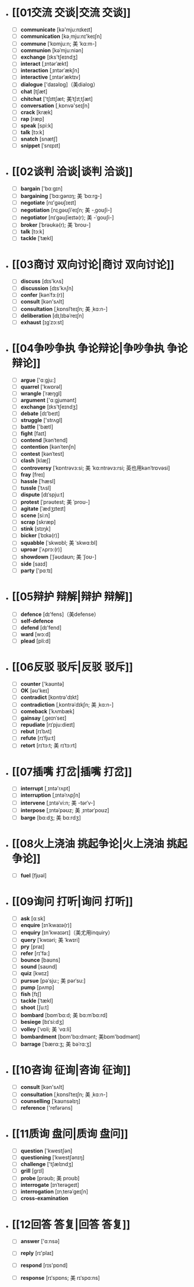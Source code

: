 - # [[01交流 交谈|交流 交谈]]
	- [ ] <span class="vocabulary">**communicate**</span> [kə'mju:nɪkeɪt]
	- [ ] <span class="vocabulary">**communication**</span> [kə͵mju:nɪ'keɪʃn]
	- [ ] <span class="vocabulary">**commune**</span> [ˈkɒmju:n; 美 ˈkɑ:m-]
	- [ ] <span class="vocabulary">**communion**</span> [kəˈmju:niən]
	- [ ] <span class="vocabulary">**exchange**</span> [ɪks'tʃeɪndӡ]
	- [ ] <span class="vocabulary">**interact**</span> [ˌɪntərˈækt]
	- [ ] <span class="vocabulary">**interaction**</span> [ˌɪntərˈækʃn]
	- [ ] <span class="vocabulary">**interactive**</span> [ˌɪntərˈæktɪv]
	- [ ] <span class="vocabulary">**dialogue**</span> ['daɪəlɒɡ]（美dialog）
	- [ ] <span class="vocabulary">**chat**</span> [tʃæt]
	- [ ] <span class="vocabulary">**chitchat**</span> ['tʃɪttʃæt; 美ˈtʃɪtˌtʃæt]
	- [ ] <span class="vocabulary">**conversation**</span> [͵kɒnvə'seɪʃn]
	- [ ] <span class="vocabulary">**crack**</span> [kræk]
	- [ ] <span class="vocabulary">**rap**</span> [ræp]
	- [ ] <span class="vocabulary">**speak**</span> [spi:k]
	- [ ] <span class="vocabulary">**talk**</span> [tɔ:k]
	- [ ] <span class="vocabulary">**snatch**</span> [snætʃ]
	- [ ] <span class="vocabulary">**snippet**</span> [ˈsnɪpɪt]
- # [[02谈判 洽谈|谈判 洽谈]]
	- [ ] <span class="vocabulary">**bargain**</span> ['bɑːɡɪn]
	- [ ] <span class="vocabulary">**bargaining**</span> [ˈbɑ:gənɪŋ; 美 ˈbɑ:rg-]
	- [ ] <span class="vocabulary">**negotiate**</span> [nɪ'ɡəʊʃɪeɪt]
	- [ ] <span class="vocabulary">**negotiation**</span> [nɪˌgəʊʃiˈeɪʃn; 美 -ˌgoʊʃi-]
	- [ ] <span class="vocabulary">**negotiator**</span> [nɪˈgəʊʃieɪtə(r); 美 -ˈgoʊʃi-]
	- [ ] <span class="vocabulary">**broker**</span> [ˈbrəʊkə(r); 美 ˈbroʊ-]
	- [ ] <span class="vocabulary">**talk**</span> [tɔ:k]
	- [ ] <span class="vocabulary">**tackle**</span> [ˈtækl]
- # [[03商讨 双向讨论|商讨 双向讨论]]
	- [ ] <span class="vocabulary">**discuss**</span> [dɪs'kʌs]
	- [ ] <span class="vocabulary">**discussion**</span> [dɪs'kʌʃn]
	- [ ] <span class="vocabulary">**confer**</span> [kənˈfɜ:(r)]
	- [ ] <span class="vocabulary">**consult**</span> [kən'sʌlt]
	- [ ] <span class="vocabulary">**consultation**</span> [ˌkɒnslˈteɪʃn; 美 ˌkɑ:n-]
	- [ ] <span class="vocabulary">**deliberation**</span> [dɪˌlɪbəˈreɪʃn]
	- [ ] <span class="vocabulary">**exhaust**</span> [ɪgˈzɔ:st]
- # [[04争吵争执 争论辩论|争吵争执 争论辩论]]
	- [ ] <span class="vocabulary">**argue**</span> ['ɑːɡju:]
	- [ ] <span class="vocabulary">**quarrel**</span> ['kwɒrəl]
	- [ ] <span class="vocabulary">**wrangle**</span> [ˈræŋgl]
	- [ ] <span class="vocabulary">**argument**</span> ['ɑːɡjumənt]
	- [ ] <span class="vocabulary">**exchange**</span> [ɪks'tʃeɪndӡ]
	- [ ] <span class="vocabulary">**debate**</span> [dɪ'beɪt]
	- [ ] <span class="vocabulary">**struggle**</span> ['strʌɡl]
	- [ ] <span class="vocabulary">**battle**</span> ['bætl]
	- [ ] <span class="vocabulary">**fight**</span> [faɪt]
	- [ ] <span class="vocabulary">**contend**</span> [kənˈtend]
	- [ ] <span class="vocabulary">**contention**</span> [kənˈtenʃn]
	- [ ] <span class="vocabulary">**contest**</span> [kənˈtest]
	- [ ] <span class="vocabulary">**clash**</span> [klæʃ]
	- [ ] <span class="vocabulary">**controversy**</span> [ˈkɒntrəvɜ:si; 美 ˈkɑ:ntrəvɜ:rsi; 英也用kənˈtrɒvəsi]
	- [ ] <span class="vocabulary">**fray**</span> [freɪ]
	- [ ] <span class="vocabulary">**hassle**</span> [ˈhæsl]
	- [ ] <span class="vocabulary">**tussle**</span> [ˈtʌsl]
	- [ ] <span class="vocabulary">**dispute**</span> [dɪˈspju:t]
	- [ ] <span class="vocabulary">**protest**</span> [ˈprəʊtest; 美 ˈproʊ-]
	- [ ] <span class="vocabulary">**agitate**</span> [ˈædʒɪteɪt]
	- [ ] <span class="vocabulary">**scene**</span> [si:n]
	- [ ] <span class="vocabulary">**scrap**</span> [skræp]
	- [ ] <span class="vocabulary">**stink**</span> [stɪŋk]
	- [ ] <span class="vocabulary">**bicker**</span> [ˈbɪkə(r)]
	- [ ] <span class="vocabulary">**squabble**</span> [ˈskwɒbl; 美 ˈskwɑ:bl]
	- [ ] <span class="vocabulary">**uproar**</span> [ˈʌprɔ:(r)]
	- [ ] <span class="vocabulary">**showdown**</span> [ˈʃəʊdaʊn; 美 ˈʃoʊ-]
	- [ ] <span class="vocabulary">**side**</span> [saɪd]
	- [ ] <span class="vocabulary">**party**</span> ['pɑːtɪ]
- # [[05辩护 辩解|辩护 辩解]]
	- [ ] <span class="vocabulary">**defence**</span> [dɪ'fens]（美defense）
	- [ ] <span class="vocabulary">**self-defence**</span> 
	- [ ] <span class="vocabulary">**defend**</span> [dɪ'fend]
	- [ ] <span class="vocabulary">**ward**</span> [wɔ:d]
	- [ ] <span class="vocabulary">**plead**</span> [pli:d]
- # [[06反驳 驳斥|反驳 驳斥]]
	- [ ] <span class="vocabulary">**counter**</span> ['kaʊntə]
	- [ ] <span class="vocabulary">**OK**</span> [əʊ'keɪ]
	- [ ] <span class="vocabulary">**contradict**</span> [kɒntrə'dɪkt]
	- [ ] <span class="vocabulary">**contradiction**</span> [ˌkɒntrəˈdɪkʃn; 美 ˌkɑ:n-]
	- [ ] <span class="vocabulary">**comeback**</span> [ˈkʌmbæk]
	- [ ] <span class="vocabulary">**gainsay**</span> [ˌgeɪnˈseɪ]
	- [ ] <span class="vocabulary">**repudiate**</span> [rɪˈpju:dieɪt]
	- [ ] <span class="vocabulary">**rebut**</span> [rɪˈbʌt]
	- [ ] <span class="vocabulary">**refute**</span> [rɪˈfju:t]
	- [ ] <span class="vocabulary">**retort**</span> [rɪˈtɔ:t; 美 rɪˈtɔ:rt]
- # [[07插嘴 打岔|插嘴 打岔]]
	- [ ] <span class="vocabulary">**interrupt**</span> [͵ɪntə'rʌpt]
	- [ ] <span class="vocabulary">**interruption**</span> [ˌɪntəˈrʌpʃn]
	- [ ] <span class="vocabulary">**intervene**</span> [ˌɪntəˈvi:n; 美 -tərˈv-]
	- [ ] <span class="vocabulary">**interpose**</span> [ˌɪntəˈpəʊz; 美 ˌɪntərˈpoʊz]
	- [ ] <span class="vocabulary">**barge**</span> [bɑ:dʒ; 美 bɑ:rdʒ]
- # [[08火上浇油 挑起争论|火上浇油 挑起争论]]
	- [ ] <span class="vocabulary">**fuel**</span> [fjʊəl]
- # [[09询问 打听|询问 打听]]
	- [ ] <span class="vocabulary">**ask**</span> [ɑːsk]
	- [ ] <span class="vocabulary">**enquire**</span> [ɪnˈkwaɪə(r)]
	- [ ] <span class="vocabulary">**enquiry**</span> [ɪn'kwaɪərɪ]（美尤用inquiry）
	- [ ] <span class="vocabulary">**query**</span> [ˈkwɪəri; 美 ˈkwɪri]
	- [ ] <span class="vocabulary">**pry**</span> [praɪ]
	- [ ] <span class="vocabulary">**refer**</span> [rɪ'fə:]
	- [ ] <span class="vocabulary">**bounce**</span> [baʊns]
	- [ ] <span class="vocabulary">**sound**</span> [saʊnd]
	- [ ] <span class="vocabulary">**quiz**</span> [kwɪz]
	- [ ] <span class="vocabulary">**pursue**</span> [pəˈsju:; 美 pərˈsu:]
	- [ ] <span class="vocabulary">**pump**</span> [pʌmp]
	- [ ] <span class="vocabulary">**fish**</span> [fɪʃ]
	- [ ] <span class="vocabulary">**tackle**</span> [ˈtækl]
	- [ ] <span class="vocabulary">**shoot**</span> [ʃu:t]
	- [ ] <span class="vocabulary">**bombard**</span> [bɒmˈbɑ:d; 美 bɑ:mˈbɑ:rd]
	- [ ] <span class="vocabulary">**besiege**</span> [bɪˈsi:dʒ]
	- [ ] <span class="vocabulary">**volley**</span> [ˈvɒli; 美 ˈvɑ:li]
	- [ ] <span class="vocabulary">**bombardment**</span> [bɒm'bɑ:dmənt; 美bɒm'bɑdmənt]
	- [ ] <span class="vocabulary">**barrage**</span> [ˈbærɑ:ʒ; 美 bəˈrɑ:ʒ]
- # [[10咨询 征询|咨询 征询]]
	- [ ] <span class="vocabulary">**consult**</span> [kən'sʌlt]
	- [ ] <span class="vocabulary">**consultation**</span> [ˌkɒnslˈteɪʃn; 美 ˌkɑ:n-]
	- [ ] <span class="vocabulary">**counselling**</span> [ˈkaʊnsəlɪŋ]
	- [ ] <span class="vocabulary">**reference**</span> ['refərəns]
- # [[11质询 盘问|质询 盘问]]
	- [ ] <span class="vocabulary">**question**</span> ['kwestʃən]
	- [ ] <span class="vocabulary">**questioning**</span> [ˈkwestʃənɪŋ]
	- [ ] <span class="vocabulary">**challenge**</span> ['tʃælɪndӡ]
	- [ ] <span class="vocabulary">**grill**</span> [ɡrɪl]
	- [ ] <span class="vocabulary">**probe**</span> [prəʊb; 美 proʊb]
	- [ ] <span class="vocabulary">**interrogate**</span> [ɪnˈterəgeɪt]
	- [ ] <span class="vocabulary">**interrogation**</span> [ɪnˌterəˈgeɪʃn]
	- [ ] <span class="vocabulary">**cross-examination**</span> 
- # [[12回答 答复|回答 答复]]
	- [ ] <span class="vocabulary">**answer**</span> ['ɑːnsə]
	- [ ] <span class="vocabulary">**reply**</span> [rɪ'plaɪ]
	- [ ] <span class="vocabulary">**respond**</span> [rɪs'pɒnd]
	- [ ] <span class="vocabulary">**response**</span> [rɪˈspɒns; 美 rɪˈspɑ:ns]


